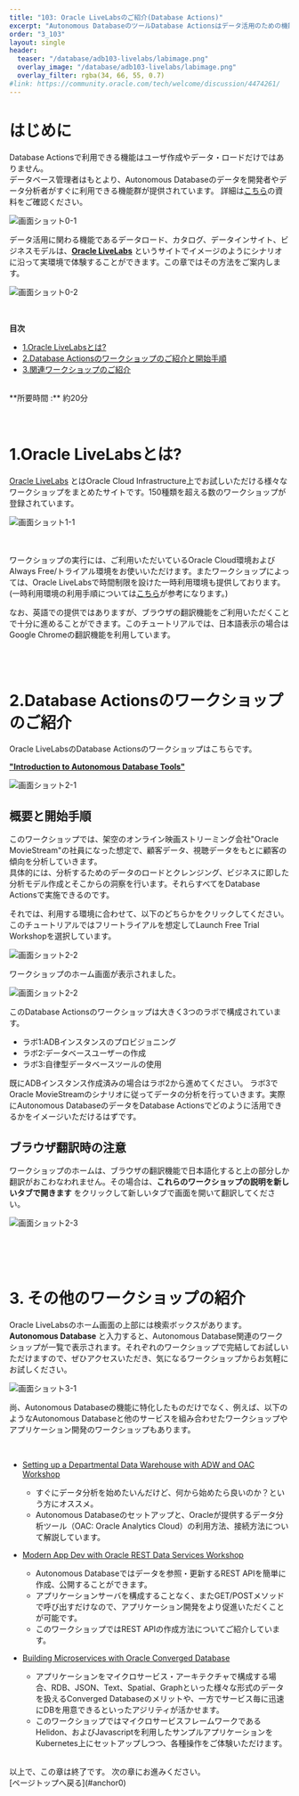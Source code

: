 ```yaml
---
title: "103: Oracle LiveLabsのご紹介(Database Actions)"
excerpt: "Autonomous DatabaseのツールDatabase Actionsはデータ活用のための機能を包括的に提供しています。ワークショップでそれらを体験してみましょう。"
order: "3_103"
layout: single
header:
  teaser: "/database/adb103-livelabs/labimage.png"
  overlay_image: "/database/adb103-livelabs/labimage.png"
  overlay_filter: rgba(34, 66, 55, 0.7)
#link: https://community.oracle.com/tech/welcome/discussion/4474261/
---
```


<a id="anchor0"></a>

# はじめに

Database Actionsで利用できる機能はユーザ作成やデータ・ロードだけではありません。  
データベース管理者はもとより、Autonomous Databaseのデータを開発者やデータ分析者がすぐに利用できる機能群が提供されています。
詳細は[こちら](https://speakerdeck.com/oracle4engineer/autonomous-database-database-actions-ji-neng-gai-yao)の資料をご確認ください。  　　



   ![画面ショット0-1](DatabaseActions_component.png)



データ活用に関わる機能であるデータロード、カタログ、データインサイト、ビジネスモデルは、**[Oracle LiveLabs](https://apexapps.oracle.com/pls/apex/dbpm/r/livelabs/home)** というサイトでイメージのようにシナリオに沿って実環境で体験することができます。この章ではその方法をご案内します。  

  

   ![画面ショット0-2](DatabaseActions_component2.png)

<br>

**目次**

- [1.Oracle LiveLabsとは? ](#anchor1)
- [2.Database Actionsのワークショップのご紹介と開始手順](#anchor2)
- [3.関連ワークショップのご紹介](#anchor3)

<br>
**所要時間 :** 約20分

<a id="anchor1"></a>
<br>

# 1.Oracle LiveLabsとは?  

[Oracle LiveLabs](https://apexapps.oracle.com/pls/apex/dbpm/r/livelabs/home) とはOracle Cloud Infrastructure上でお試しいただける様々なワークショップをまとめたサイトです。150種類を超える数のワークショップが登録されています。

   ![画面ショット1-1](livelabs.png)

　　

ワークショップの実行には、ご利用いただいているOracle Cloud環境およびAlways Free/トライアル環境をお使いいただけます。またワークショップによっては、Oracle LiveLabsで時間制限を設けた一時利用環境も提供しております。  
(一時利用環境の利用手順については[こちら](https://qiita.com/Skogkatter112/items/209ae71fc71c3572e52d)が参考になります。)

なお、英語での提供ではありますが、ブラウザの翻訳機能をご利用いただくことで十分に進めることができます。このチュートリアルでは、日本語表示の場合はGoogle Chromeの翻訳機能を利用しています。

<br>
<a id="anchor2"></a>
<br>

# 2.Database Actionsのワークショップのご紹介

Oracle LiveLabsのDatabase Actionsのワークショップはこちらです。

**["Introduction to Autonomous Database Tools"](https://apexapps.oracle.com/pls/apex/dbpm/r/livelabs/view-workshop?wid=789)**

   ![画面ショット2-1](DatabaseActionslab.png)


## 概要と開始手順
このワークショップでは、架空のオンライン映画ストリーミング会社"Oracle MovieStream"の社員になった想定で、顧客データ、視聴データをもとに顧客の傾向を分析していきます。  
具体的には、分析するためのデータのロードとクレンジング、ビジネスに即した分析モデル作成とそこからの洞察を行います。それらすべてをDatabase Actionsで実施できるのです。


それでは、利用する環境に合わせて、以下のどちらかをクリックしてください。このチュートリアルではフリートライアルを想定してLaunch Free Trial Workshopを選択しています。  


   ![画面ショット2-2](Environment.png)


ワークショップのホーム画面が表示されました。

   ![画面ショット2-2](DatabaseActionsLab2.png)



このDatabase Actionsのワークショップは大きく3つのラボで構成されています。

+ ラボ1:ADBインスタンスのプロビジョニング
+ ラボ2:データベースユーザーの作成
+ ラボ3:自律型データベースツールの使用

既にADBインスタンス作成済みの場合はラボ2から進めてください。
ラボ3でOracle MovieStreamのシナリオに従ってデータの分析を行っていきます。実際にAutonomous DatabaseのデータをDatabase Actionsでどのように活用できるかをイメージいただけるはずです。


## ブラウザ翻訳時の注意
ワークショップのホームは、ブラウザの翻訳機能で日本語化すると上の部分しか翻訳がおこわなわれません。その場合は、**これらのワークショップの説明を新しいタブで開きます** をクリックして新しいタブで画面を開いて翻訳してください。  


   ![画面ショット2-3](intro.png)
     
<br>


<br>
<a id="anchor3"></a>
<br>


# 3. その他のワークショップの紹介
Oracle LiveLabsのホーム画面の上部には検索ボックスがあります。  
**Autonomous Database** と入力すると、Autonomous Database関連のワークショップが一覧で表示されます。それぞれのワークショップで完結してお試しいただけますので、ぜひアクセスいただき、気になるワークショップからお気軽にお試しください。 


   ![画面ショット3-1](adbworkshops.png)


尚、Autonomous Databaseの機能に特化したものだけでなく、例えば、以下のようなAutonomous Databaseと他のサービスを組み合わせたワークショップやアプリケーション開発のワークショップもあります。  


<br>

+ [ Setting up a Departmental Data Warehouse with ADW and OAC Workshop](https://apexapps.oracle.com/pls/apex/dbpm/r/livelabs/view-workshop?wid=684)
   + すぐにデータ分析を始めたいんだけど、何から始めたら良いのか？という方にオススメ。
   + Autonomous Databaseのセットアップと、Oracleが提供するデータ分析ツール（OAC: Oracle Analytics Cloud）の利用方法、接続方法について解説しています。

+ [Modern App Dev with Oracle REST Data Services Workshop](https://apexapps.oracle.com/pls/apex/dbpm/r/livelabs/view-workshop?wid=815)
   + Autonomous Databaseではデータを参照・更新するREST APIを簡単に作成、公開することができます。
   + アプリケーションサーバを構成することなく、またGET/POSTメソッドで呼び出すだけなので、アプリケーション開発をより促進いただくことが可能です。
   + このワークショップではREST APIの作成方法についてご紹介しています。

+ [Building Microservices with Oracle Converged Database](https://apexapps.oracle.com/pls/apex/dbpm/r/livelabs/view-workshop?wid=637)
   + アプリケーションをマイクロサービス・アーキテクチャで構成する場合、RDB、JSON、Text、Spatial、Graphといった様々な形式のデータを扱えるConverged Databaseのメリットや、一方でサービス毎に迅速にDBを用意できるといったアジリティが活かせます。
   + このワークショップではマイクロサービスフレームワークであるHelidon、およびJavascriptを利用したサンプルアプリケーションをKubernetes上にセットアップしつつ、各種操作をご体験いただけます。


<br>
以上で、この章は終了です。  
次の章にお進みください。

<br>
[ページトップへ戻る](#anchor0)



